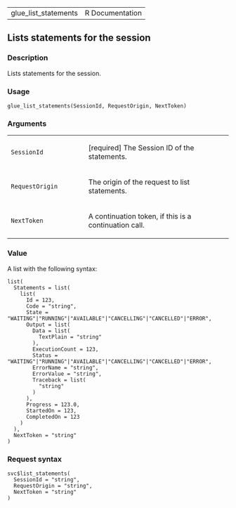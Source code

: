 <table style="width: 100%;">
<tbody>
<tr class="odd">
<td>glue_list_statements</td>
<td style="text-align: right;">R Documentation</td>
</tr>
</tbody>
</table>

## Lists statements for the session

### Description

Lists statements for the session.

### Usage

    glue_list_statements(SessionId, RequestOrigin, NextToken)

### Arguments

<table>
<colgroup>
<col style="width: 35%" />
<col style="width: 65%" />
</colgroup>
<tbody>
<tr class="odd">
<td><code id="glue_list_statements_:_SessionId">SessionId</code></td>
<td><p>[required] The Session ID of the statements.</p></td>
</tr>
<tr class="even">
<td><code
id="glue_list_statements_:_RequestOrigin">RequestOrigin</code></td>
<td><p>The origin of the request to list statements.</p></td>
</tr>
<tr class="odd">
<td><code id="glue_list_statements_:_NextToken">NextToken</code></td>
<td><p>A continuation token, if this is a continuation call.</p></td>
</tr>
</tbody>
</table>

### Value

A list with the following syntax:

    list(
      Statements = list(
        list(
          Id = 123,
          Code = "string",
          State = "WAITING"|"RUNNING"|"AVAILABLE"|"CANCELLING"|"CANCELLED"|"ERROR",
          Output = list(
            Data = list(
              TextPlain = "string"
            ),
            ExecutionCount = 123,
            Status = "WAITING"|"RUNNING"|"AVAILABLE"|"CANCELLING"|"CANCELLED"|"ERROR",
            ErrorName = "string",
            ErrorValue = "string",
            Traceback = list(
              "string"
            )
          ),
          Progress = 123.0,
          StartedOn = 123,
          CompletedOn = 123
        )
      ),
      NextToken = "string"
    )

### Request syntax

    svc$list_statements(
      SessionId = "string",
      RequestOrigin = "string",
      NextToken = "string"
    )
